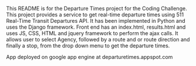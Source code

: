 This README is for the Departure Times project for the Coding Challenge.
This project provides a service to get real-time departure times using 511 Real-Time Transit Departures API.
It has been implemented in Python and uses the Django framework. 
Front end has an index.html, results.html and uses JS, CSS, HTML and jquery framework to perform the ajax calls. 
It allows user to select Agency, followed by a route and or route direction and finally a stop, from the drop down menu to get the departure times. 

App deployed on google app engine at  departuretimes.appspot.com


